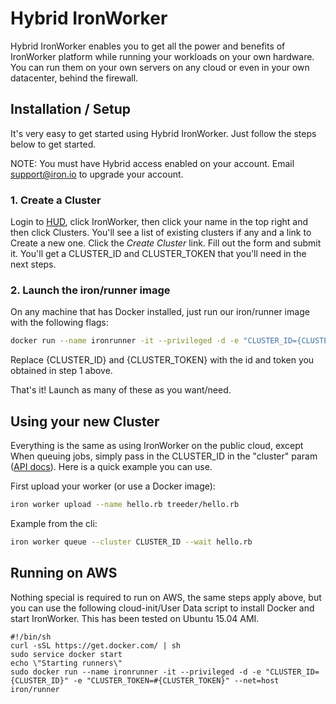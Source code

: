 # Hybrid IronWorker

Hybrid IronWorker enables you to get all the power and benefits of IronWorker platform while running your workloads on your own
hardware. You can run them on your own servers on any cloud or even in your own datacenter, behind the firewall.

## Installation / Setup

It's very easy to get started using Hybrid IronWorker. Just follow the steps below to get started. 

NOTE: You must have Hybrid access enabled on your account. Email [support@iron.io](mailto:support@iron.io) to upgrade your account. 

### 1. Create a Cluster

Login to [HUD](http://hud.iron.io), click IronWorker, then click your name in the top right and then click Clusters.
You'll see a list of existing clusters if any and a link to Create a new one. Click the _Create Cluster_ link. 
Fill out the form and submit it. You'll get a CLUSTER_ID and CLUSTER_TOKEN that you'll need in the next steps. 

### 2. Launch the iron/runner image

On any machine that has Docker installed, just run our iron/runner image with the following flags:

```sh
docker run --name ironrunner -it --privileged -d -e "CLUSTER_ID={CLUSTER_ID}" -e "CLUSTER_TOKEN={CLUSTER_TOKEN}" --net=host iron/runner
```

Replace {CLUSTER_ID} and {CLUSTER_TOKEN} with the id and token you obtained in step 1 above. 

That's it!  Launch as many of these as you want/need. 

## Using your new Cluster

Everything is the same as using IronWorker on the public cloud, except When queuing jobs, simply pass in the CLUSTER_ID in the "cluster" param ([API docs](http://dev.iron.io/worker/reference/api/#queue_a_task)). Here is a quick example you can use.

First upload your worker (or use a Docker image):

```sh
iron worker upload --name hello.rb treeder/hello.rb
```

Example from the cli:

```sh
iron worker queue --cluster CLUSTER_ID --wait hello.rb
```

## Running on AWS

Nothing special is required to run on AWS, the same steps apply above, but you can use the following cloud-init/User Data script to install Docker and start IronWorker. This has been tested on Ubuntu 15.04 AMI. 

```
#!/bin/sh
curl -sSL https://get.docker.com/ | sh
sudo service docker start
echo \"Starting runners\"
sudo docker run --name ironrunner -it --privileged -d -e "CLUSTER_ID={CLUSTER_ID}" -e "CLUSTER_TOKEN=#{CLUSTER_TOKEN}" --net=host iron/runner
```
